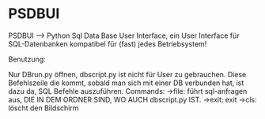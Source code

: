 # PSDBUI
PSDBUI --> Python Sql Data Base User Interface, ein User Interface für SQL-Datenbanken kompatibel für (fast) jedes Betriebsystem!

Benutzung:

Nur DBrun.py öffnen, dbscript.py ist nicht für User zu gebrauchen.
Diese Befehlszeile die kommt, sobald man sich mit einer DB verbunden hat, ist dazu da, SQL Befehle auszuführen.
Commands:
->file: führt sql-anfragen aus, DIE IN DEM ORDNER SIND, WO AUCH dbscript.py IST.
->exit: exit
->cls: löscht den Bildschirm
